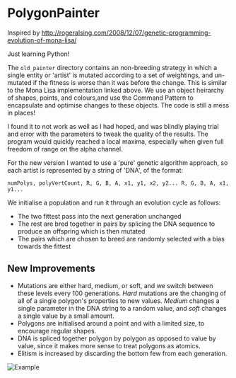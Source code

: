 PolygonPainter
==============

Inspired by http://rogeralsing.com/2008/12/07/genetic-programming-evolution-of-mona-lisa/

Just learning Python! 

The `old_painter` directory contains an non-breeding strategy in which a single entity or 'artist' is mutated according to a set of weightings, and un-mutated if the fitness is worse than it was before the change. This is similar to the Mona Lisa implementation linked above. We use an object heirarchy of shapes, points, and colours,and use the Command Pattern to encapsulate and optimise changes to these objects. The code is still a mess in places!

I found it to not work as well as I had hoped, and was blindly playing trial and error with the parameters to tweak the quality of the results. The program would quickly reached a local maxima, especially when given full freedom of range on the alpha channel.

For the new version I wanted to use a 'pure' genetic algorithm approach, so each artist is represented by a string of 'DNA', of the format:

    numPolys, polyVertCount, R, G, B, A, x1, y1, x2, y2... R, G, B, A, x1, y1...

We initialise a population and run it through an evolution cycle as follows: 

 - The two fittest pass into the next generation unchanged
 - The rest are bred together in pairs by splicing the DNA sequence to produce an offspring which is then mutated
 - The pairs which are chosen to breed are randomly selected with a bias towards the fittest
 
## New Improvements 
 - Mutations are either hard, medium, or soft, and we switch between these levels every 100 generations. *Hard* mutations are the changing of all of a single polygon's properties to new values. *Medium* changes a single parameter in the DNA string to a random value, and *soft* changes a single value by a small amount.
 - Polygons are initialised around a point and with a limited size, to encourage regular shapes.
 - DNA is spliced together polygon by polygon as opposed to value by value, since it makes more sense to treat polygons as atomics.
 - Elitism is increased by discarding the bottom few from each generation.

![Example](http://notes.darkfunction.com/images/ga6.png)


